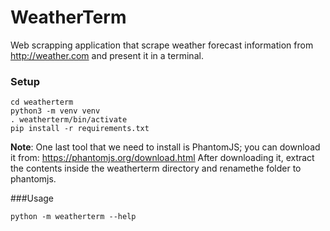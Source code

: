 # WeatherTerm
Web scrapping application that scrape weather forecast information from http://weather.com and present it in a terminal.

### Setup
```shell
cd weatherterm
python3 -m venv venv
. weatherterm/bin/activate
pip install -r requirements.txt
```

**Note**: One last tool that we need to install is PhantomJS; you can download it from: https://phantomjs.org/download.html
After downloading it, extract the contents inside the weatherterm directory and renamethe folder to phantomjs.

###Usage
```
python -m weatherterm --help
```